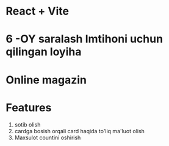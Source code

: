 # React + Vite


# 6 -OY saralash Imtihoni uchun qilingan loyiha 

# Online magazin 


# Features

1. sotib olish
2. cardga bosish orqali card haqida to'liq ma'luot olish 
3. Maxsulot countini oshirish 

